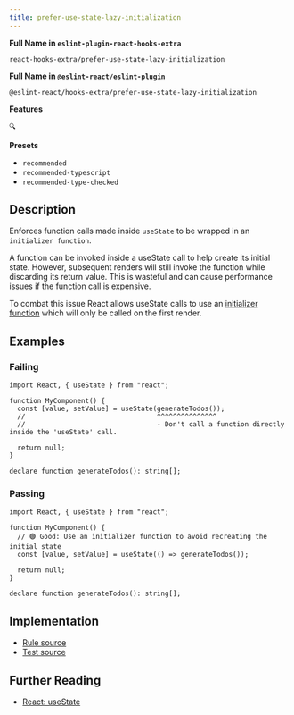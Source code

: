 ```yaml
---
title: prefer-use-state-lazy-initialization
---
```


**Full Name in `eslint-plugin-react-hooks-extra`**

```plain copy
react-hooks-extra/prefer-use-state-lazy-initialization
```

**Full Name in `@eslint-react/eslint-plugin`**

```plain copy
@eslint-react/hooks-extra/prefer-use-state-lazy-initialization
```

**Features**

`🔍`

**Presets**

- `recommended`
- `recommended-typescript`
- `recommended-type-checked`

## Description

Enforces function calls made inside `useState` to be wrapped in an `initializer function`.

A function can be invoked inside a useState call to help create its initial state. However, subsequent renders will still invoke the function while discarding its return value. This is wasteful and can cause performance issues if the function call is expensive.

To combat this issue React allows useState calls to use an [initializer function](https://react.dev/reference/react/useState#avoiding-recreating-the-initial-state) which will only be called on the first render.

## Examples

### Failing

```tsx
import React, { useState } from "react";

function MyComponent() {
  const [value, setValue] = useState(generateTodos());
  //                                 ^^^^^^^^^^^^^^^
  //                                 - Don't call a function directly inside the 'useState' call.

  return null;
}

declare function generateTodos(): string[];
```

### Passing

```tsx
import React, { useState } from "react";

function MyComponent() {
  // 🟢 Good: Use an initializer function to avoid recreating the initial state
  const [value, setValue] = useState(() => generateTodos());

  return null;
}

declare function generateTodos(): string[];
```

## Implementation

- [Rule source](https://github.com/Rel1cx/eslint-react/tree/main/packages/plugins/eslint-plugin-react-hooks-extra/src/rules/prefer-use-state-lazy-initialization.ts)
- [Test source](https://github.com/Rel1cx/eslint-react/tree/main/packages/plugins/eslint-plugin-react-hooks-extra/src/rules/prefer-use-state-lazy-initialization.spec.ts)

## Further Reading

- [React: useState](https://react.dev/reference/react/useState#setstate)
